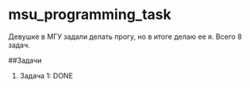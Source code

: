 # msu_programming_task

Девушке в МГУ задали делать прогу, но в итоге делаю ее я.
Всего 8 задач. 


##Задачи
1. Задача 1: DONE
